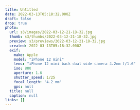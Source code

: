 ```yaml
---
title: Untitled
date: 2022-03-13T05:18:32.000Z
draft: false
drop: true
photo:
  url: s3/images/2022-03-12-21-18-32.jpg
  thumb: s3/thumbs/2022-03-12-21-18-32.jpg
  preview: s3/previews/2022-03-12-21-18-32.jpg
  created: 2022-03-13T05:18:32.000Z
  exif:
    make: Apple
    model: "iPhone 12 mini"
    lens: "iPhone 12 mini back dual wide camera 4.2mm f/1.6"
    iso: 800
    aperture: 1.6
    shutter_speed: 1/25
    focal_length: "4.2 mm"
    gps: null
  title: null
  caption: null
links: []
---
```

